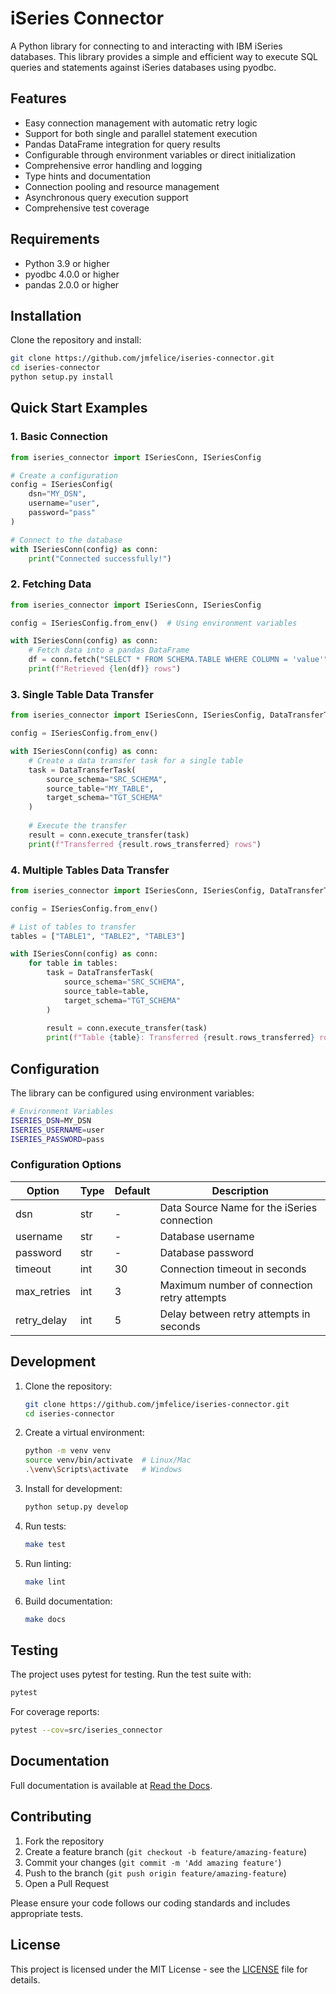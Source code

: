 # iSeries Connector

A Python library for connecting to and interacting with IBM iSeries databases. This library provides a simple and efficient way to execute SQL queries and statements against iSeries databases using pyodbc.

## Features

- Easy connection management with automatic retry logic
- Support for both single and parallel statement execution
- Pandas DataFrame integration for query results
- Configurable through environment variables or direct initialization
- Comprehensive error handling and logging
- Type hints and documentation
- Connection pooling and resource management
- Asynchronous query execution support
- Comprehensive test coverage

## Requirements

- Python 3.9 or higher
- pyodbc 4.0.0 or higher
- pandas 2.0.0 or higher

## Installation

Clone the repository and install:

```bash
git clone https://github.com/jmfelice/iseries-connector.git
cd iseries-connector
python setup.py install
```

## Quick Start Examples

### 1. Basic Connection
```python
from iseries_connector import ISeriesConn, ISeriesConfig

# Create a configuration
config = ISeriesConfig(
    dsn="MY_DSN",
    username="user",
    password="pass"
)

# Connect to the database
with ISeriesConn(config) as conn:
    print("Connected successfully!")
```

### 2. Fetching Data
```python
from iseries_connector import ISeriesConn, ISeriesConfig

config = ISeriesConfig.from_env()  # Using environment variables

with ISeriesConn(config) as conn:
    # Fetch data into a pandas DataFrame
    df = conn.fetch("SELECT * FROM SCHEMA.TABLE WHERE COLUMN = 'value'")
    print(f"Retrieved {len(df)} rows")
```

### 3. Single Table Data Transfer
```python
from iseries_connector import ISeriesConn, ISeriesConfig, DataTransferTask

config = ISeriesConfig.from_env()

with ISeriesConn(config) as conn:
    # Create a data transfer task for a single table
    task = DataTransferTask(
        source_schema="SRC_SCHEMA",
        source_table="MY_TABLE",
        target_schema="TGT_SCHEMA"
    )
    
    # Execute the transfer
    result = conn.execute_transfer(task)
    print(f"Transferred {result.rows_transferred} rows")
```

### 4. Multiple Tables Data Transfer
```python
from iseries_connector import ISeriesConn, ISeriesConfig, DataTransferTask

config = ISeriesConfig.from_env()

# List of tables to transfer
tables = ["TABLE1", "TABLE2", "TABLE3"]

with ISeriesConn(config) as conn:
    for table in tables:
        task = DataTransferTask(
            source_schema="SRC_SCHEMA",
            source_table=table,
            target_schema="TGT_SCHEMA"
        )
        
        result = conn.execute_transfer(task)
        print(f"Table {table}: Transferred {result.rows_transferred} rows")
```

## Configuration

The library can be configured using environment variables:

```bash
# Environment Variables
ISERIES_DSN=MY_DSN
ISERIES_USERNAME=user
ISERIES_PASSWORD=pass
```

### Configuration Options

| Option | Type | Default | Description |
|--------|------|---------|-------------|
| dsn | str | - | Data Source Name for the iSeries connection |
| username | str | - | Database username |
| password | str | - | Database password |
| timeout | int | 30 | Connection timeout in seconds |
| max_retries | int | 3 | Maximum number of connection retry attempts |
| retry_delay | int | 5 | Delay between retry attempts in seconds |

## Development

1. Clone the repository:
   ```bash
   git clone https://github.com/jmfelice/iseries-connector.git
   cd iseries-connector
   ```

2. Create a virtual environment:
   ```bash
   python -m venv venv
   source venv/bin/activate  # Linux/Mac
   .\venv\Scripts\activate   # Windows
   ```

3. Install for development:
   ```bash
   python setup.py develop
   ```

4. Run tests:
   ```bash
   make test
   ```

5. Run linting:
   ```bash
   make lint
   ```

6. Build documentation:
   ```bash
   make docs
   ```

## Testing

The project uses pytest for testing. Run the test suite with:

```bash
pytest
```

For coverage reports:

```bash
pytest --cov=src/iseries_connector
```

## Documentation

Full documentation is available at [Read the Docs](https://jmfelice.github.io/iseries_connector/).

## Contributing

1. Fork the repository
2. Create a feature branch (`git checkout -b feature/amazing-feature`)
3. Commit your changes (`git commit -m 'Add amazing feature'`)
4. Push to the branch (`git push origin feature/amazing-feature`)
5. Open a Pull Request

Please ensure your code follows our coding standards and includes appropriate tests.

## License

This project is licensed under the MIT License - see the [LICENSE](LICENSE) file for details. 